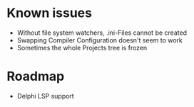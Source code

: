 # Known issues

* Without file system watchers, .ini-Files cannot be created
* Swapping Compiler Configuration doesn't seem to work
* Sometimes the whole Projects tree is frozen

# Roadmap

* Delphi LSP support
